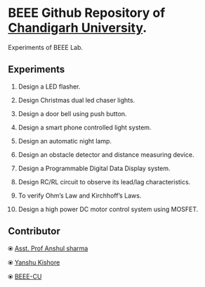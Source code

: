 # BEEE Github Repository of [Chandigarh University](http://www.cuchd.in/).

Experiments of BEEE Lab.

## Experiments

1.    Design a LED flasher.

2.    Design Christmas dual led chaser lights.

3.    Design a door bell using push button.

4.    Design a smart phone controlled light system.

5.    Design an automatic night lamp.

6.    Design an obstacle detector and distance measuring device. 

7.    Design a Programmable Digital Data Display system. 

8.    Design RC/RL circuit to observe its lead/lag characteristics.  

9.    To verify Ohm’s Law and Kirchhoff’s Laws.  

10.  Design a high power DC motor control system using MOSFET.

## Contributor 

⦿ [Asst. Prof Anshul sharma](https://scholar.google.co.in/citations?user=s8UzcdIAAAAJ&hl)

⦿ [Yanshu Kishore](https://www.linkedin.com/in/superyassh)

⦿ [BEEE-CU](https://sites.google.com/view/cu-beee-lab)


